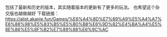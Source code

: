 包括了最新和历史的版本，其实随着版本的更新有了更多的玩法。
也希望这个杂交版也越做越好
下载链接：
https://alist.akanie.fun/Games/%E6%A4%8D%E7%89%A9%E5%A4%A7%E6%88%98%E5%83%B5%E5%B0%B8%E6%9D%82%E4%BA%A4%E5%8E%86%E5%8F%B2%E7%89%88%E6%9C%AC
